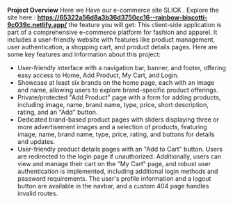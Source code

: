 **Project Overview**
Here we Have our e-commerce site SLICK . Explore the site here : **https://65322a56d8a3b36d3750cc16--rainbow-biscotti-9c039c.netlify.app/**
the  feature you will get:
This client-side application is part of a comprehensive e-commerce platform for fashion and apparel. It includes a user-friendly website with features like product management, user authentication, a shopping cart, and product details pages. Here are some key features and information about this project:
- User-friendly interface with a navigation bar, banner, and footer, offering easy access to Home, Add Product, My Cart, and Login.
- Showcase at least six brands on the home page, each with an image and name, allowing users to explore brand-specific product offerings.
- Private/protected "Add Product" page with a form for adding products, including image, name, brand name, type, price, short description, rating, and an "Add" button.
- Dedicated brand-based product pages with sliders displaying three or more advertisement images and a selection of products, featuring image, name, brand name, type, price, rating, and buttons for details and updates.
- User-friendly product details pages with an "Add to Cart" button. Users are redirected to the login page if unauthorized. Additionally, users can view and manage their cart on the "My Cart" page, and robust user authentication is implemented, including additional login methods and password requirements. The user's profile information and a logout button are available in the navbar, and a custom 404 page handles invalid routes.